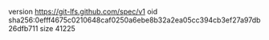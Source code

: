 version https://git-lfs.github.com/spec/v1
oid sha256:0efff4675c0210648caf0250a6ebe8b32a2ea05cc394cb3ef27a97db26dfb711
size 41225
